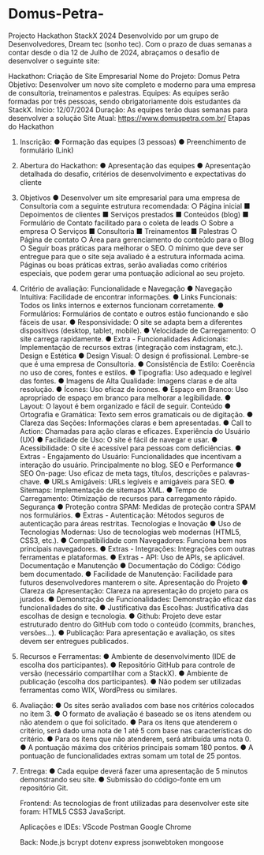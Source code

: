 # Domus-Petra-
Projecto Hackathon StackX 2024
Desenvolvido por um grupo de Desenvolvedores, Dream tec (sonho tec).
Com o prazo de duas semanas a contar desde o dia 12 de Julho de 2024, abraçamos o desafio de desenvolver o seguinte site:

Hackathon: Criação de Site Empresarial
Nome do Projeto: Domus Petra
Objetivo: Desenvolver um novo site completo e moderno para uma empresa de consultoria,
treinamentos e palestras.
Equipes: As equipes serão formadas por três pessoas, sendo obrigatoriamente dois
estudantes da StackX.
Início: 12/07/2024
Duração: As equipes terão duas semanas para desenvolver a solução
Site Atual: https://www.domuspetra.com.br/
Etapas do Hackathon
1. Inscrição:
● Formação das equipes (3 pessoas)
● Preenchimento de formulário (Link)
2. Abertura do Hackathon:
● Apresentação das equipes
● Apresentação detalhada do desafio, critérios de desenvolvimento e expectativas do
cliente
3. Objetivos
● Desenvolver um site empresarial para uma empresa de Consultoria com a seguinte
estrutura recomendada:
○ Página inicial
■ Depoimentos de clientes
■ Serviços prestados
■ Conteúdos (blog)
■ Formulário de Contato facilitado para o coleta de leads
○ Sobre a empresa
○ Serviços
■ Consultoria
■ Treinamentos
■ Palestras
○ Página de contato
○ Área para gerenciamento do conteúdo para o Blog
○ Seguir boas práticas para melhorar o SEO.
O mínimo que deve ser entregue para que o site seja avaliado é a estrutura
informada acima. Páginas ou boas práticas extras, serão avaliadas como
critérios especiais, que podem gerar uma pontuação adicional ao seu projeto.
4. Critério de avaliação:
Funcionalidade e Navegação
● Navegação Intuitiva: Facilidade de encontrar informações.
● Links Funcionais: Todos os links internos e externos funcionam corretamente.
● Formulários: Formulários de contato e outros estão funcionando e são fáceis de usar.
● Responsividade: O site se adapta bem a diferentes dispositivos (desktop, tablet, mobile).
● Velocidade de Carregamento: O site carrega rapidamente.
● Extra - Funcionalidades Adicionais: Implementação de recursos extras (integração com
instagram, etc.).
Design e Estética
● Design Visual: O design é profissional. Lembre-se que é uma empresa de Consultoria.
● Consistência de Estilo: Coerência no uso de cores, fontes e estilos.
● Tipografia: Uso adequado e legível das fontes.
● Imagens de Alta Qualidade: Imagens claras e de alta resolução.
● Ícones: Uso eficaz de ícones.
● Espaço em Branco: Uso apropriado de espaço em branco para melhorar a legibilidade.
● Layout: O layout é bem organizado e fácil de seguir.
Conteúdo
● Ortografia e Gramática: Texto sem erros gramaticais ou de digitação.
● Clareza das Seções: Informações claras e bem apresentadas.
● Call to Action: Chamadas para ação claras e eficazes.
Experiência do Usuário (UX)
● Facilidade de Uso: O site é fácil de navegar e usar.
● Acessibilidade: O site é acessível para pessoas com deficiências.
● Extras - Engajamento do Usuário: Funcionalidades que incentivam a interação do usuário.
Principalmente no blog.
SEO e Performance
● SEO On-page: Uso eficaz de meta tags, títulos, descrições e palavras-chave.
● URLs Amigáveis: URLs legíveis e amigáveis para SEO.
● Sitemaps: Implementação de sitemaps XML.
● Tempo de Carregamento: Otimização de recursos para carregamento rápido.
Segurança
● Proteção contra SPAM: Medidas de proteção contra SPAM nos formulários.
● Extras - Autenticação: Métodos seguros de autenticação para áreas restritas.
Tecnologias e Inovação
● Uso de Tecnologias Modernas: Uso de tecnologias web modernas (HTML5, CSS3, etc.).
● Compatibilidade com Navegadores: Funciona bem nos principais navegadores.
● Extras - Integrações: Integrações com outras ferramentas e plataformas.
● Extras - API: Uso de APIs, se aplicável.
Documentação e Manutenção
● Documentação do Código: Código bem documentado.
● Facilidade de Manutenção: Facilidade para futuros desenvolvedores manterem o site.
Apresentação do Projeto
● Clareza da Apresentação: Clareza na apresentação do projeto para os jurados.
● Demonstração de Funcionalidades: Demonstração eficaz das funcionalidades do site.
● Justificativa das Escolhas: Justificativa das escolhas de design e tecnologia.
● Github: Projeto deve estar estruturado dentro do GitHub com todo o conteúdo (commits,
branches, versões…).
● Publicação: Para apresentação e avaliação, os sites devem ser entregues publicados.
5. Recursos e Ferramentas:
● Ambiente de desenvolvimento (IDE de escolha dos participantes).
● Repositório GitHub para controle de versão (necessário compartilhar com a StackX).
● Ambiente de publicação (escolha dos participantes).
● Não podem ser utilizadas ferramentas como WIX, WordPress ou similares.
6. Avaliação:
● Os sites serão avaliados com base nos critérios colocados no item 3.
● O formato de avaliação é baseado se os itens atendem ou não atendem o que foi
solicitado.
● Para os itens que atenderem o critério, será dado uma nota de 1 até 5 com base nas
características do critério.
● Para os itens que não atenderem, será atribuída uma nota 0.
● A pontuação máxima dos critérios principais somam 180 pontos.
● A pontuação de funcionalidades extras somam um total de 25 pontos.
7. Entrega:
● Cada equipe deverá fazer uma apresentação de 5 minutos demonstrando seu site.
● Submissão do código-fonte em um repositório Git.


    Frontend:
   As tecnologias de front utilizadas para desenvolver este site foram:
   HTML5
   CSS3
   JavaScript.

   Aplicações e IDEs:
   VScode
   Postman
   Google Chrome

   Back:
   Node.js
   bcrypt
   dotenv
   express
   jsonwebtoken
   mongoose

   
   

